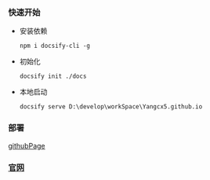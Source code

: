 ### 快速开始
  - 安装依赖 
      ```
      npm i docsify-cli -g
      ```
  - 初始化
    ``` 
    docsify init ./docs
    ```
  - 本地启动
    ```
    docsify serve D:\develop\workSpace\Yangcx5.github.io
    ```
### 部署
   [githubPage](https://docsify.js.org/#/deploy)
    
### [官网](https://docsify.js.org/#/quickstart)